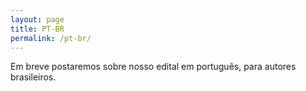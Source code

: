 ```yaml
---
layout: page
title: PT-BR
permalink: /pt-br/
---
```


Em breve postaremos sobre nosso edital em português, para autores brasileiros.


